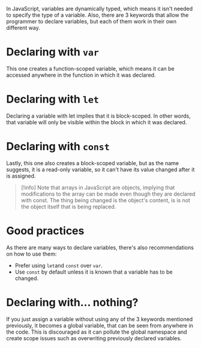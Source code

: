In JavaScript, variables are dynamically typed, which means it isn't needed to specify the type of a variable. Also, there are 3 keywords that allow the programmer to declare variables, but each of them work in their own different way.

# Declaring with `var`

This one creates a function-scoped variable, which means it can be accessed anywhere in the function in which it was declared.

# Declaring with `let`

Declaring a variable with let implies that it is block-scoped. In other words, that variable will only be visible within the block in which it was declared.

# Declaring with `const`

Lastly, this one also creates a block-scoped variable, but as the name suggests, it is a read-only variable, so it can't have its value changed after it is assigned.

>[!info]
>Note that arrays in JavaScript are objects, implying that modifications to the array can be made even though they are declared with const. The thing being changed is the object's content, is is not the object itself that is being replaced.

# Good practices

As there are many ways to declare variables, there's also recommendations on how to use them:

- Prefer using `let`and `const` over `var`.
- Use `const` by default unless it is known that a variable has to be changed.

# Declaring with... nothing?

If you just assign a variable without using any of the 3 keywords mentioned previously, it becomes a global variable, that can be seen from anywhere in the code. This is discouraged as it can pollute the global namespace and create scope issues such as overwriting previously declared variables.

